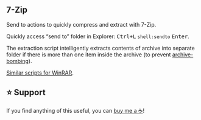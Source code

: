 7-Zip
-----

Send to actions to quickly compress and extract with 7-Zip.

Quickly access “send to” folder in Explorer: <kbd>Ctrl+L</kbd> `shell:sendto` <kbd>Enter</kbd>.

The extraction script intelligently extracts contents of archive into separate folder if there is more than one item inside the archive (to prevent [archive-bombing](http://www.linfo.org/tarbomb.html)).

[Similar scripts for WinRAR](https://github.com/ubihazard/windows-scripts/tree/main/WinRAR).

⭐ Support
---------

If you find anything of this useful, you can [buy me a ☕](https://www.buymeacoffee.com/ubihazard "Donate")!
